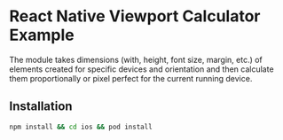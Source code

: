 # React Native Viewport Calculator Example

The module takes dimensions (with, height, font size, margin, etc.) of elements created for specific devices and orientation and then calculate them proportionally or pixel perfect for the current running device.

## Installation

```bash
npm install && cd ios && pod install
```
